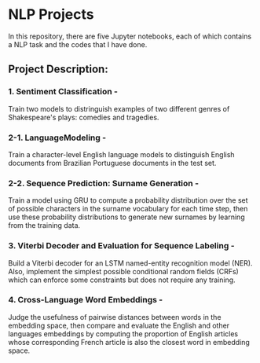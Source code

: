 # NLP Projects
In this repository, there are five Jupyter notebooks, each of which contains a NLP task and the codes that I have done.

## Project Description:
### 1. Sentiment Classification - 
Train two models to distringuish examples of two different genres of Shakespeare's plays: comedies and tragedies.

### 2-1. LanguageModeling - 
Train a character-level English language models to distinguish English documents from Brazilian Portuguese documents in the test set.

### 2-2. Sequence Prediction: Surname Generation - 
Train a model using GRU to compute a probability distribution over the set of possible characters in the surname vocabulary for each time step, then use these probability distributions to generate new surnames by learning from the training data.

### 3. Viterbi Decoder and Evaluation for Sequence Labeling - 
Build a Viterbi decoder for an LSTM named-entity recognition model (NER). Also, implement the simplest possible conditional random fields (CRFs) which can enforce some constraints but does not require any training.

### 4. Cross-Language Word Embeddings - 
Judge the usefulness of pairwise distances between words in the embedding space, then compare and evaluate the English and other languages embeddings by computing the proportion of English articles whose corresponding French article is also the closest word in embedding space. 

